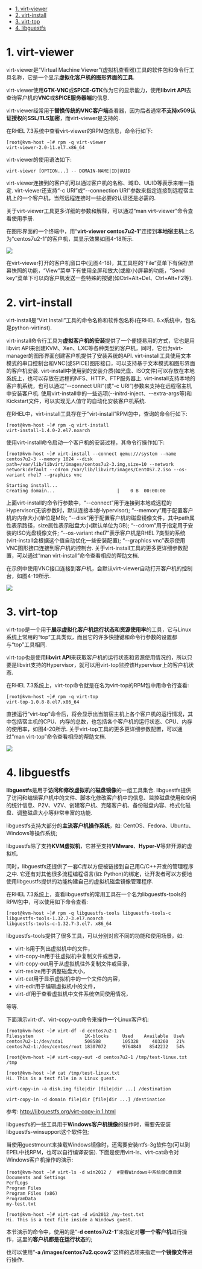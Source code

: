 
<!-- @import "[TOC]" {cmd="toc" depthFrom=1 depthTo=6 orderedList=false} -->

<!-- code_chunk_output -->

- [1. virt-viewer](#1-virt-viewer)
- [2. virt-install](#2-virt-install)
- [3. virt-top](#3-virt-top)
- [4. libguestfs](#4-libguestfs)

<!-- /code_chunk_output -->

# 1. virt-viewer

virt\-viewer是“Virtual Machine Viewer”(虚拟机查看器)工具的软件包和命令行工具名称，它是一个显示**虚拟化客户机的图形界面的工具**. 

virt\-viewer使用**GTK\-VNC**或**SPICE\-GTK**作为它的显示能力，使用**libvirt API**去查询客户机的**VNC**或**SPICE服务器端**的信息. 

virt\-viewer经常用于**替换传统的VNC客户端**查看器，因为后者通常**不支持x509认证授权**的**SSL/TLS加密**，而virt\-viewer是支持的. 

在RHEL 7.3系统中查看virt\-viewer的RPM包信息，命令行如下: 

```
[root@kvm-host ~]# rpm -q virt-viewer
virt-viewer-2.0-11.el7.x86_64
```

virt-viewer的使用语法如下: 

```
virt-viewer [OPTION...] -- DOMAIN-NAME|ID|UUID
```

virt\-viewer连接到的客户机可以通过客户机的名称、域ID、UUID等表示来唯一指定. virt\-viewer还支持“\-c URI”或“\-\-connection URI”参数来指定连接到远程宿主机上的一个客户机，当然远程连接时一些必要的认证还是必需的. 

关于virt\-viewer工具更多详细的参数和解释，可以通过“man virt\-viewer”命令查看使用手册. 

在图形界面的一个终端中，用“**virt\-viewer centos7u2\-1**”连接到**本地宿主机**上名为“centos7u2\-1”的客户机，其显示效果如图4-18所示. 

![](./images/2019-05-19-19-22-47.png)

在virt\-viewer打开的客户机窗口中(见图4\-18)，其工具栏的“File”菜单下有保存屏幕快照的功能，“View”菜单下有使用全屏和放大(或缩小)屏幕的功能，“Send key”菜单下可以向客户机发送一些特殊的按键(如Ctrl\+Alt\+Del、Ctrl\+Alt\+F2等). 

# 2. virt-install

virt\-install是“Virt Install”工具的命令名称和软件包名称(在RHEL 6.x系统中，包名是python\-virtinst). 

virt\-install命令行工具为**虚拟客户机的安装**提供了一个便捷易用的方式，它也是用libvirt API来创建KVM、Xen、LXC等各种类型的客户机，同时，它也为virt\-manager的图形界面创建客户机提供了安装系统的API. virt-install工具使用文本模式的串口控制台和VNC(或SPICE)图形接口，可以支持基于文本模式和图形界面的客户机安装. virt\-install中使用到的安装介质(如光盘、ISO文件)可以存放在本地系统上，也可以存放在远程的NFS、HTTP、FTP服务器上. virt-install支持本地的客户机系统，也可以通过“\-\-connect URI”(或“\-c URI”)参数来支持在远程宿主机中安装客户机. 使用virt\-install中的一些选项(\-\-initrd-inject、\-\-extra-args等)和Kickstart文件，可以实现无人值守的自动化安装客户机系统. 

在RHEL中，virt\-install工具存在于“virt\-install”RPM包中，查询的命令行如下: 

```
[root@kvm-host ~]# rpm -q virt-install
virt-install-1.4.0-2.el7.noarch
```

使用virt-install命令启动一个客户机的安装过程，其命令行操作如下: 

```
[root@kvm-host ~]# virt-install --connect qemu:///system --name centos7u2-3 --memory 1024 --disk path=/var/lib/libvirt/images/centos7u2-3.img,size=10 --network network:default --cdrom /var/lib/libvirt/images/CentOS7.2.iso --os-variant rhel7 --graphics vnc

Starting install...
Creating domain...                       |    0 B  00:00:00
```

上面virt\-install的命令行参数中，“\-\-connect”用于连接到本地或远程的Hypervisor(无该参数时，默认连接本地Hypervisor); “\-\-memory”用于配置客户机的内存大小(单位是MB); “\-\-disk”用于配置客户机的磁盘镜像文件，其中path属性表示路径，size属性表示磁盘大小(默认单位为GB); “\-\-cdrom”用于指定用于安装的ISO光盘镜像文件; “\-\-os\-variant rhel7”表示客户机是RHEL 7类型的系统(virt\-install会根据这个值自动优化一些安装配置); “\-\-graphics vnc”表示使用VNC图形接口连接到客户机的控制台. 关于virt\-install工具的更多更详细参数配置，可以通过“man virt\-install”命令查看相应的帮助文档. 

在示例中使用VNC接口连接到客户机，会默认virt-viewer自动打开客户机的控制台，如图4\-19所示. 

![](./images/2019-05-19-19-28-56.png)

# 3. virt-top

virt\-top是一个用于**展示虚拟化客户机运行状态和资源使用率**的工具，它与Linux系统上常用的“top”工具类似，而且它的许多快捷键和命令行参数的设置都与“top”工具相同. 

virt\-top也是使用**libvirt API**来获取客户机的运行状态和资源使用情况的，所以只要是libvirt支持的Hypervisor，就可以用virt\-top监控该Hypervisor上的客户机状态. 

在RHEL 7.3系统上，virt\-top命令就是在名为virt\-top的RPM包中用命令行查看: 

```
[root@kvm-host ~]# rpm -q virt-top
virt-top-1.0.8-8.el7.x86_64
```

直接运行“virt-top”命令后，将会显示出当前宿主机上各个客户机的运行情况，其中包括宿主机的CPU、内存的总数，也包括各个客户机的运行状态、CPU、内存的使用率，如图4-20所示. 关于virt-top工具的更多更详细参数配置，可以通过“man virt\-top”命令查看相应的帮助文档. 

![](./images/2019-05-19-19-29-44.png)

# 4. libguestfs

**libguestfs**是用于**访问和修改虚拟机**的**磁盘镜像**的一组工具集合. libguestfs提供了访问和编辑客户机中的文件、脚本化修改客户机中的信息、监控磁盘使用和空闲的统计信息、P2V、V2V、创建客户机、克隆客户机、备份磁盘内容、格式化磁盘、调整磁盘大小等非常丰富的功能. 

libguestfs支持大部分的**主流客户机操作系统**，如: CentOS、Fedora、Ubuntu、Windows等操作系统; 

libguestfs除了支持**KVM虚拟机**，它甚至支持**VMware**、**Hyper\-V**等非开源的虚拟机. 

同时，libguestfs还提供了一套C库以方便被链接到自己用C/C\+\+开发的管理程序之中. 它还有对其他很多流程编程语言(如: Python)的绑定，让开发者可以方便地使用libgeustfs提供的功能构建自己的虚拟机磁盘镜像管理程序. 

在RHEL 7.3系统上，查看libguestfs的常用工具在一个名为libguestfs\-tools的RPM包中，可以使用如下命令查看: 

```
[root@kvm-host ~]# rpm -q libguestfs-tools libguestfs-tools-c
libguestfs-tools-1.32.7-3.el7.noarch
libguestfs-tools-c-1.32.7-3.el7. x86_64
```

libguestfs\-tools提供了很多工具，可以分别对应不同的功能和使用场景，如: 

- virt\-ls用于列出虚拟机中的文件，
- virt\-copy\-in用于往虚拟机中复制文件或目录，
- virt\-copy\-out用于从虚拟机往外复制文件或目录，
- virt\-resize用于调整磁盘大小，
- virt\-cat用于显示虚拟机中的一个文件的内容，
- virt\-edit用于编辑虚拟机中的文件，
- virt\-df用于查看虚拟机中文件系统空间使用情况，

等等. 

下面演示virt\-df、virt\-copy\-out命令来操作一个Linux客户机: 

```
[root@kvm-host ~]# virt-df -d centos7u2-1
Filesystem                   1K-blocks     Used    Available  Use%
centos7u2-1:/dev/sda1        508588        105328     403260   21%
centos7u2-1:/dev/centos/root 18307072      9764840   8542232   54%

[root@kvm-host ~]# virt-copy-out -d centos7u2-1 /tmp/test-linux.txt /tmp

[root@kvm-host ~]# cat /tmp/test-linux.txt
Hi. This is a text file in a Linux guest.
```

```
virt-copy-in -a disk.img file|dir [file|dir ...] /destination

virt-copy-in -d domain file|dir [file|dir ...] /destination
```

参考: http://libguestfs.org/virt-copy-in.1.html

libguestfs的一些工具用于**Windows客户机镜像**的操作时，需要先安装libguestfs\-winsupport这个软件包; 

当使用guestmount来挂载Windows镜像时，还需要安装ntfs\-3g软件包(可以到EPEL中找RPM，也可以自行编译安装). 下面是使用virt\-ls、virt\-cat命令对Windows客户机操作的演示: 

```
[root@kvm-host ~]# virt-ls -d win2012 /  #查看Windows中系统盘C盘目录
Documents and Settings
PerfLogs
Program Files
Program Files (x86)
ProgramData
my-test.txt

[root@kvm-host ~]# virt-cat -d win2012 /my-test.txt
Hi. This is a text file inside a Windows guest.
```

本节演示的命令中，使用的是“\-**d centos7u2\-1**”来指定对**哪一个客户机**进行操作，这里的**客户机都是在运行状态**的; 

也可以使用“\-**a /images/centos7u2.qcow2**”这样的选项来指定**一个镜像文件**进行操作. 

